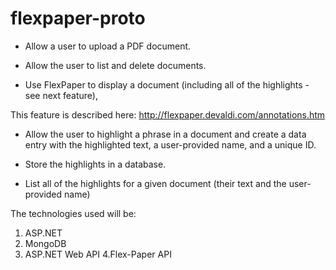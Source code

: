 flexpaper-proto
===============

* Allow a user to upload a PDF document.

* Allow the user to list and delete documents.

* Use FlexPaper to display a document (including all of the highlights - see next feature), 

This feature is described here: http://flexpaper.devaldi.com/annotations.htm 

* Allow the user to highlight a phrase in a document and create a data entry with the highlighted text, 
a user-provided name, and a unique ID.

* Store the highlights in a database.

* List all of the highlights for a given document (their text and the user-provided name)

The technologies used will be:

1. ASP.NET
2. MongoDB
3. ASP.NET Web API
4.Flex-Paper API

